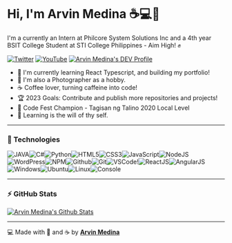 # Hi, I'm Arvin Medina ☕💻💙

I'm a currently an Intern at Philcore System Solutions Inc and a 4th year BSIT College Student at STI College Philippines - Aim High! ✊

[![Twitter](https://img.shields.io/badge/twitter-%231DA1F2.svg?&style=for-the-badge&logo=twitter&logoColor=white)](https://twitter.com/vin_arvs) [![YouTube](https://img.shields.io/badge/youtube-%23FF0000.svg?&style=for-the-badge&logo=youtube&logoColor=white)](https://www.youtube.com/channel/UC--8eSflIklGOQgXvvvC3CQ) [![Arvin Medina's DEV Profile](https://img.shields.io/badge/DEV-%23000000.svg?&style=for-the-badge&logo=dev.to&logoColor=white)](https://dev.to/arviinm)

- 🌱 I'm currently learning React Typescript, and building my portfolio!
- 📸 I'm also a Photographer as a hobby.
- ☕ Coffee lover, turning caffeine into code!
- 🏆 2023 Goals: Contribute and publish more repositories and projects!
- 🥇 Code Fest Champion - Tagisan ng Talino 2020 Local Level
- 🎯 Learning is the will of thy self.

---

### 🔧 Technologies

![JAVA](https://img.icons8.com/color/30/000000/java-coffee-cup-logo.png)![C#](https://img.icons8.com/color/30/000000/c-sharp-logo.png)![Python](https://img.icons8.com/color/30/000000/python.png)![HTML5](https://img.icons8.com/color/30/html-5.png)![CSS3](https://img.icons8.com/color/30/css3.png)![JavaScript](https://img.icons8.com/color/30/javascript.png)![NodeJS](https://img.icons8.com/color/30/nodejs.png)![WordPress](https://img.icons8.com/color/30/wordpress.png)![NPM](https://img.icons8.com/color/30/npm.png)![Github](https://img.icons8.com/material-outlined/30/github.png)![Git](https://img.icons8.com/color/30/git.png)![VSCode](https://img.icons8.com/color/30/visual-studio-code-2019.png)!![ReactJS](https://img.icons8.com/color/30/react-native.png)![AngularJS](https://img.icons8.com/color/30/angularjs.png)![Windows](https://img.icons8.com/color/30/windows-10.png)![Ubuntu](https://img.icons8.com/color/30/ubuntu--v1.png)![Linux](https://img.icons8.com/color/30/linux.png)![Console](https://img.icons8.com/color/30/console.png)

---

### ⚡ GitHub Stats

[![Arvin Medina's Github Stats](https://github-readme-stats.vercel.app/api?username=arviinm)](https://github.com/arviinm/github-readme-stats)

---

💻 Made with 💙 and ☕ by **[Arvin Medina](https://arvinrhen.me)**
